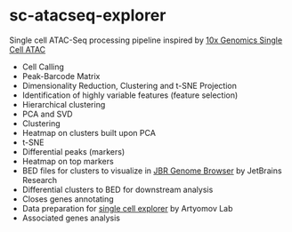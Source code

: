 # sc-atacseq-explorer
Single cell ATAC-Seq processing pipeline inspired by [10x Genomics Single Cell ATAC](https://www.10xgenomics.com/solutions/single-cell-atac/)
* Cell Calling 
* Peak-Barcode Matrix
* Dimensionality Reduction, Clustering and t-SNE Projection
* Identification of highly variable features (feature selection)
* Hierarchical clustering
* PCA and SVD
* Clustering
* Heatmap on clusters built upon PCA
* t-SNE
* Differential peaks (markers)
* Heatmap on top markers
* BED files for clusters to visualize in [JBR Genome Browser](https://research.jetbrains.org/groups/biolabs/tools/jbr-genome-browser) by JetBrains Research
* Differential clusters to BED for downstream analysis
* Closes genes annotating
* Data preparation for [single cell explorer](https://artyomovlab.wustl.edu/shiny/single_cell_explorer) by Artyomov Lab
* Associated genes analysis

